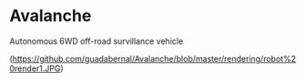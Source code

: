 # Avalanche
Autonomous 6WD off-road survillance vehicle

(https://github.com/guadabernal/Avalanche/blob/master/rendering/robot%20render1.JPG)
